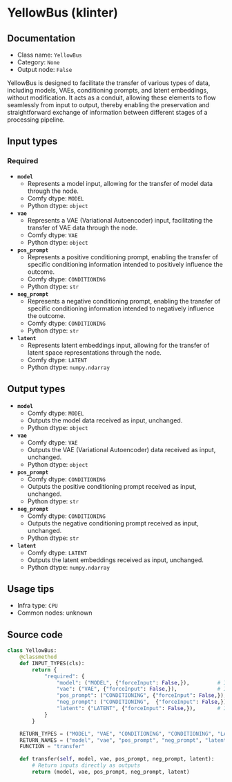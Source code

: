 # YellowBus (klinter)
## Documentation
- Class name: `YellowBus`
- Category: `None`
- Output node: `False`

YellowBus is designed to facilitate the transfer of various types of data, including models, VAEs, conditioning prompts, and latent embeddings, without modification. It acts as a conduit, allowing these elements to flow seamlessly from input to output, thereby enabling the preservation and straightforward exchange of information between different stages of a processing pipeline.
## Input types
### Required
- **`model`**
    - Represents a model input, allowing for the transfer of model data through the node.
    - Comfy dtype: `MODEL`
    - Python dtype: `object`
- **`vae`**
    - Represents a VAE (Variational Autoencoder) input, facilitating the transfer of VAE data through the node.
    - Comfy dtype: `VAE`
    - Python dtype: `object`
- **`pos_prompt`**
    - Represents a positive conditioning prompt, enabling the transfer of specific conditioning information intended to positively influence the outcome.
    - Comfy dtype: `CONDITIONING`
    - Python dtype: `str`
- **`neg_prompt`**
    - Represents a negative conditioning prompt, enabling the transfer of specific conditioning information intended to negatively influence the outcome.
    - Comfy dtype: `CONDITIONING`
    - Python dtype: `str`
- **`latent`**
    - Represents latent embeddings input, allowing for the transfer of latent space representations through the node.
    - Comfy dtype: `LATENT`
    - Python dtype: `numpy.ndarray`
## Output types
- **`model`**
    - Comfy dtype: `MODEL`
    - Outputs the model data received as input, unchanged.
    - Python dtype: `object`
- **`vae`**
    - Comfy dtype: `VAE`
    - Outputs the VAE (Variational Autoencoder) data received as input, unchanged.
    - Python dtype: `object`
- **`pos_prompt`**
    - Comfy dtype: `CONDITIONING`
    - Outputs the positive conditioning prompt received as input, unchanged.
    - Python dtype: `str`
- **`neg_prompt`**
    - Comfy dtype: `CONDITIONING`
    - Outputs the negative conditioning prompt received as input, unchanged.
    - Python dtype: `str`
- **`latent`**
    - Comfy dtype: `LATENT`
    - Outputs the latent embeddings received as input, unchanged.
    - Python dtype: `numpy.ndarray`
## Usage tips
- Infra type: `CPU`
- Common nodes: unknown


## Source code
```python
class YellowBus:
    @classmethod
    def INPUT_TYPES(cls):
        return {
            "required": {
                "model": ("MODEL", {"forceInput": False,}),         # Input is a model
                "vae": ("VAE", {"forceInput": False,}),             # Input is a VAE
                "pos_prompt": ("CONDITIONING", {"forceInput": False,}),  # Input is a positive prompt (conditioning)
                "neg_prompt": ("CONDITIONING",  {"forceInput": False,}),  # Input is a negative prompt (conditioning)
                "latent": ("LATENT", {"forceInput": False,}),       # Input is latent embeddings
            }
        }

    RETURN_TYPES = ("MODEL", "VAE", "CONDITIONING", "CONDITIONING", "LATENT")
    RETURN_NAMES = ("model", "vae", "pos_prompt", "neg_prompt", "latent")
    FUNCTION = "transfer"

    def transfer(self, model, vae, pos_prompt, neg_prompt, latent):
        # Return inputs directly as outputs
        return (model, vae, pos_prompt, neg_prompt, latent)

```
